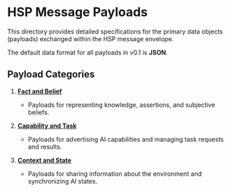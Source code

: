 # HSP Message Payloads

This directory provides detailed specifications for the primary data objects
(payloads) exchanged within the HSP message envelope.

The default data format for all payloads in v0.1 is **JSON**.

## Payload Categories

1.  **[Fact and Belief](fact-and-belief.md)**
    - Payloads for representing knowledge, assertions, and subjective beliefs.

2.  **[Capability and Task](capability-and-task.md)**
    - Payloads for advertising AI capabilities and managing task requests and
      results.

3.  **[Context and State](context-and-state.md)**
    - Payloads for sharing information about the environment and synchronizing
      AI states.
